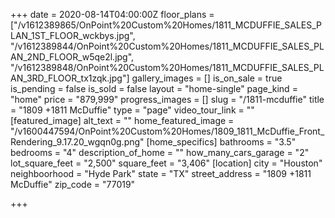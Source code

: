 +++
date = 2020-08-14T04:00:00Z
floor_plans = ["/v1612389865/OnPoint%20Custom%20Homes/1811_MCDUFFIE_SALES_PLAN_1ST_FLOOR_wckbys.jpg", "/v1612389844/OnPoint%20Custom%20Homes/1811_MCDUFFIE_SALES_PLAN_2ND_FLOOR_w5qe2l.jpg", "/v1612389848/OnPoint%20Custom%20Homes/1811_MCDUFFIE_SALES_PLAN_3RD_FLOOR_tx1zqk.jpg"]
gallery_images = []
is_on_sale = true
is_pending = false
is_sold = false
layout = "home-single"
page_kind = "home"
price = "879,999"
progress_images = []
slug = "/1811-mcduffie"
title = "1809 +1811 McDuffie"
type = "page"
video_tour_link = ""
[featured_image]
alt_text = ""
home_featured_image = "/v1600447594/OnPoint%20Custom%20Homes/1809_1811_McDuffie_Front_Rendering_9.17.20_wgqn0g.png"
[home_specifics]
bathrooms = "3.5"
bedrooms = "4"
description_of_home = ""
how_many_cars_garage = "2"
lot_square_feet = "2,500"
square_feet = "3,406"
[location]
city = "Houston"
neighboorhood = "Hyde Park"
state = "TX"
street_address = "1809 +1811 McDuffie"
zip_code = "77019"

+++
